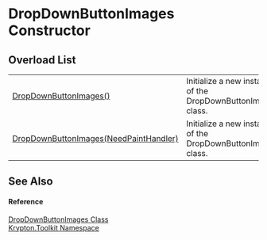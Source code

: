 # DropDownButtonImages Constructor


## Overload List
<table>
<tr>
<td><a href="f34a1b0f-8f70-9d05-13bf-0fd3be905300.md">DropDownButtonImages()</a></td>
<td>Initialize a new instance of the DropDownButtonImages class.</td></tr>
<tr>
<td><a href="5e64f906-8328-e68f-075e-13f2ce4ee013.md">DropDownButtonImages(NeedPaintHandler)</a></td>
<td>Initialize a new instance of the DropDownButtonImages class.</td></tr>
</table>

## See Also


#### Reference
<a href="ff4c6ca6-6d34-ec6b-c515-b5408e53ff4f.md">DropDownButtonImages Class</a>  
<a href="79d2eac2-21f4-54ff-7552-b20c33c30600.md">Krypton.Toolkit Namespace</a>  
